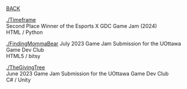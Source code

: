 [BACK](https://github.com/oZep)

[./Timeframe](https://github.com/oZep/Timeframe)  
Second Place Winner of the Esports X GDC Game Jam (2024)  
HTML / Python 

[./FindingMommaBear](https://github.com/oZep/FindingMommaBear)
July 2023 Game Jam Submission for the UOttawa Game Dev Club  
HTML5 / bitsy 

[./TheGivingTree](https://github.com/oZep/TheGivingTree)  
June 2023 Game Jam Submission for the UOttawa Game Dev Club  
C# / Unity
